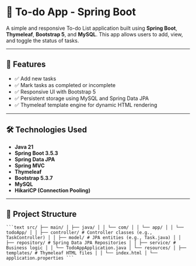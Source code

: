 # 📝 To-do App - Spring Boot

A simple and responsive To-do List application built using **Spring Boot**, **Thymeleaf**, **Bootstrap 5**, and **MySQL**. This app allows users to add, view, and toggle the status of tasks.

---

## 🚀 Features

- ✅ Add new tasks
- ✅ Mark tasks as completed or incomplete
- ✅ Responsive UI with Bootstrap 5
- ✅ Persistent storage using MySQL and Spring Data JPA
- ✅ Thymeleaf template engine for dynamic HTML rendering

---

## 🛠️ Technologies Used

- **Java 21**
- **Spring Boot 3.5.3**
- **Spring Data JPA**
- **Spring MVC**
- **Thymeleaf**
- **Bootstrap 5.3.7**
- **MySQL**
- **HikariCP (Connection Pooling)**

---

## 📁 Project Structure

<pre lang="md"><code>```text src/ ├── main/ │ ├── java/ │ │ └── com/ │ │ └── app/ │ │ └── todoApp/ │ │ ├── controller/ # Controller classes (e.g., TaskController) │ │ ├── model/ # JPA entities (e.g., Task.java) │ │ ├── repository/ # Spring Data JPA Repositories │ │ ├── service/ # Business logic │ │ └── TodoAppApplication.java │ └── resources/ │ ├── templates/ # Thymeleaf HTML files │ │ └── index.html │ └── application.properties ``` </code></pre>
